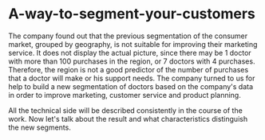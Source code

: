 # A-way-to-segment-your-customers

The company found out that the previous segmentation of the consumer market, grouped by geography, is not suitable for improving their marketing service. It does not display the actual picture, since there may be 1 doctor with more than 100 purchases in the region, or 7 doctors with 4 purchases. Therefore, the region is not a good predictor of the number of purchases that a doctor will make or his support needs. The company turned to us for help to build a new segmentation of doctors based on the company's data in order to improve marketing, customer service and product planning.

All the technical side will be described consistently in the course of the work. Now let's talk about the result and what characteristics distinguish the new segments.
